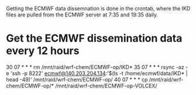 Getting the ECMWF data dissemnation is done in the crontab, where the IKD files are pulled from the ECMWF server at 7:35 and 19:35 daily.


# Get the ECMWF dissemination data every 12 hours
30 07 * * * rm  /mnt/raid/wrf-chem/ECMWF-op/IKD*
35 07 * * * rsync -az -e 'ssh -p 8222' ecmwf@140.203.204.134:'$(ls -t /home/ecmwf/data/IKD* | head -49)' /mnt/raid/wrf-chem/ECMWF-op/
40 07 * * * cp /mnt/raid/wrf-chem/ECMWF-op/* /mnt/raid/wrf-chem/ECMWF-op-VOLCEX/
